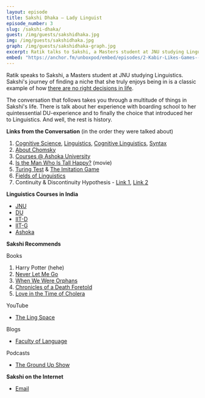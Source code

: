 ```yaml
---
layout: episode
title: Sakshi Dhaka – Lady Linguist
episode_number: 3
slug: /sakshi-dhaka/
guest: /img/guests/sakshidhaka.jpg
img: /img/guests/sakshidhaka.jpg
graph: /img/guests/sakshidhaka-graph.jpg
excerpt: Ratik talks to Sakshi, a Masters student at JNU studying Linguistics. Sakshi's journey of finding a niche that she truly enjoys being in is a classic example of how there are no 'right' decisions in life.
embed: "https://anchor.fm/unboxpod/embed/episodes/2-Kabir-Likes-Games--Kabir-Makes-Games-e3dubo"
---
```


Ratik speaks to Sakshi, a Masters student at JNU studying Linguistics. Sakshi's journey of finding a niche that she truly enjoys being in is a classic example of how [there are no right decisions in life](https://www.raptitude.com/2018/07/right-decision/).

The conversation that follows takes you through a multitude of things in Sakshi's life. There is talk about her experience with boarding school to her quintessential DU-experience and to finally the choice that introduced her to Linguistics. And well, the rest is history.

**Links from the Conversation** (in the order they were talked about)

1. [Cognitive Science](https://en.wikipedia.org/wiki/Cognitive_science), [Linguistics](https://en.wikipedia.org/wiki/Linguistics), [Cognitive Linguistics](https://en.wikipedia.org/wiki/Cognitive_linguistics), [Syntax](https://en.wikipedia.org/wiki/Syntax)
2. [About Chomsky](https://en.wikipedia.org/wiki/Noam_Chomsky)
3. [Courses @ Ashoka University](https://www.ashoka.edu.in/page/yif-academics-132)
4. [Is the Man Who Is Tall Happy?](https://letterboxd.com/film/is-the-man-who-is-tall-happy/) (movie)
5. [Turing Test](https://www.youtube.com/watch?v=Qbp3LJvcX38) & [The Imitation Game](https://letterboxd.com/film/the-imitation-game/)
6. [Fields of Linguistics](https://en.wikipedia.org/wiki/Outline_of_linguistics)
7. Continuity & Discontinuity Hypothesis - [Link 1](https://carollaguirre.wordpress.com/2013/11/21/the-origins-of-language/), [Link 2](https://www.languageinsight.com/blog/2013/the-origin-of-language-evolutions-greatest-mystery/)

**Linguistics Courses in India**

- [JNU](https://www.jnu.ac.in/sllcs/cl)
- [DU](http://www.du.ac.in/du/index.php?page=linguistics)
- [IIT-D](http://hss.iitd.ac.in/linguistics)
- [IIT-G](https://cogs.iitgn.ac.in/)
- [Ashoka](https://www.ashoka.edu.in/page/yif-academics-132)

**Sakshi Recommends**

Books

1. Harry Potter (hehe)
2. [Never Let Me Go](https://www.goodreads.com/book/show/6334.Never_Let_Me_Go?from_search=true)
3. [When We Were Orphans](https://www.goodreads.com/book/show/28923.When_We_Were_Orphans?from_search=true)
4. [Chronicles of a Death Foretold](https://www.goodreads.com/book/show/23878.Chronicle_of_a_Death_Foretold?ac=1&from_search=true)
5. [Love in the Time of Cholera](https://www.goodreads.com/book/show/9712.Love_in_the_Time_of_Cholera?ac=1&from_search=true)

YouTube

- [The Ling Space](https://www.youtube.com/user/thelingspace)

Blogs

- [Faculty of Language](https://facultyoflanguage.blogspot.com/)

Podcasts

- [The Ground Up Show](http://mattdavella.com/podcast)

**Sakshi on the Internet**

- [Email](mailto:sakshidhaka01@gmail.com)
